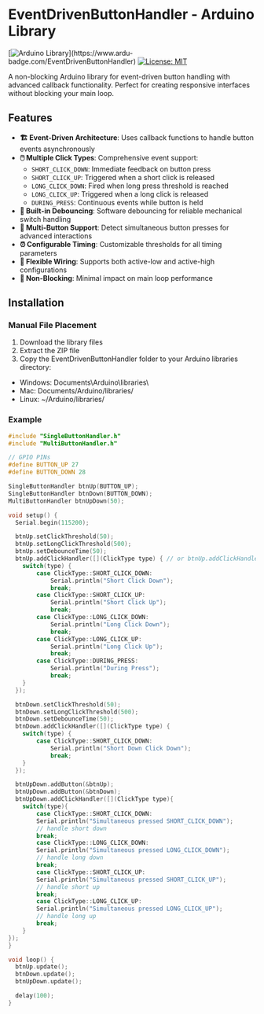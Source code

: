# EventDrivenButtonHandler - Arduino Library

[![Arduino Library](https://www.ardu-badge.com/badge/EventDrivenButtonHandler.svg?)](https://www.ardu-badge.com/EventDrivenButtonHandler)
[![License: MIT](https://img.shields.io/badge/License-MIT-yellow.svg)](https://opensource.org/licenses/MIT)

A non-blocking Arduino library for event-driven button handling with advanced callback functionality. Perfect for creating responsive interfaces without blocking your main loop.

## Features

- **🏗️ Event-Driven Architecture**: Uses callback functions to handle button events asynchronously
- **🖱️ Multiple Click Types**: Comprehensive event support:
  - `SHORT_CLICK_DOWN`: Immediate feedback on button press
  - `SHORT_CLICK_UP`: Triggered when a short click is released
  - `LONG_CLICK_DOWN`: Fired when long press threshold is reached
  - `LONG_CLICK_UP`: Triggered when a long click is released
  - `DURING_PRESS`: Continuous events while button is held
- **🔧 Built-in Debouncing**: Software debouncing for reliable mechanical switch handling
- **🤝 Multi-Button Support**: Detect simultaneous button presses for advanced interactions
- **⏰ Configurable Timing**: Customizable thresholds for all timing parameters
- **🔌 Flexible Wiring**: Supports both active-low and active-high configurations
- **🚀 Non-Blocking**: Minimal impact on main loop performance

## Installation

### Manual File Placement
1. Download the library files
2. Extract the ZIP file
3. Copy the EventDrivenButtonHandler folder to your Arduino libraries directory:
* Windows: Documents\Arduino\libraries\
* Mac: Documents/Arduino/libraries/
* Linux: ~/Arduino/libraries/

### Example
```c++
#include "SingleButtonHandler.h"
#include "MultiButtonHandler.h"

// GPIO PINs
#define BUTTON_UP 27
#define BUTTON_DOWN 28

SingleButtonHandler btnUp(BUTTON_UP);
SingleButtonHandler btnDown(BUTTON_DOWN);
MultiButtonHandler btnUpDown(50);

void setup() {
  Serial.begin(115200);

  btnUp.setClickThreshold(50);
  btnUp.setLongClickThreshold(500);
  btnUp.setDebounceTime(50);
  btnUp.addClickHandler([](ClickType type) { // or btnUp.addClickHandler([this](ClickType type)... when inside a class
    switch(type) {
        case ClickType::SHORT_CLICK_DOWN:
            Serial.println("Short Click Down");
            break;
        case ClickType::SHORT_CLICK_UP:
            Serial.println("Short Click Up");
            break;
        case ClickType::LONG_CLICK_DOWN:
            Serial.println("Long Click Down");
            break;
        case ClickType::LONG_CLICK_UP:
            Serial.println("Long Click Up");
            break;
        case ClickType::DURING_PRESS:
            Serial.println("During Press");
            break;
    }
  });

  btnDown.setClickThreshold(50);
  btnDown.setLongClickThreshold(500);
  btnDown.setDebounceTime(50);
  btnDown.addClickHandler([](ClickType type) {
    switch(type) {
        case ClickType::SHORT_CLICK_DOWN:
            Serial.println("Short Down Click Down");
            break;
    }
  });

  btnUpDown.addButton(&btnUp);
  btnUpDown.addButton(&btnDown);
  btnUpDown.addClickHandler([](ClickType type){
    switch(type){
        case ClickType::SHORT_CLICK_DOWN:
        Serial.println("Simultaneous pressed SHORT_CLICK_DOWN");
        // handle short down
        break;
        case ClickType::LONG_CLICK_DOWN:
        Serial.println("Simultaneous pressed LONG_CLICK_DOWN");
        // handle long down
        break;
        case ClickType::SHORT_CLICK_UP:
        Serial.println("Simultaneous pressed SHORT_CLICK_UP");
        // handle short up
        break;
        case ClickType::LONG_CLICK_UP:
        Serial.println("Simultaneous pressed LONG_CLICK_UP");
        // handle long up
        break;
    }
});
}

void loop() {
  btnUp.update();
  btnDown.update();
  btnUpDown.update();

  delay(100);
}
```
